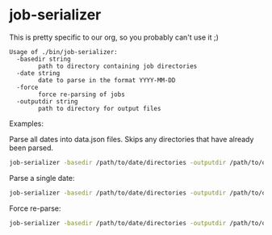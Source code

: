 # job-serializer

This is pretty specific to our org, so you probably can't use it ;)

```
Usage of ./bin/job-serializer:
  -basedir string
        path to directory containing job directories
  -date string
        date to parse in the format YYYY-MM-DD
  -force
        force re-parsing of jobs
  -outputdir string
        path to directory for output files
```

Examples:

Parse all dates into data.json files. 
Skips any directories that have already been parsed.

```bash
job-serializer -basedir /path/to/date/directories -outputdir /path/to/output/directory
```

Parse a single date:

```bash
job-serializer -basedir /path/to/date/directories -outputdir /path/to/output/directory -date 2022-01-01
```

Force re-parse:

```bash
job-serializer -basedir /path/to/date/directories -outputdir /path/to/output/directory -date 2022-01-01 -force
```

